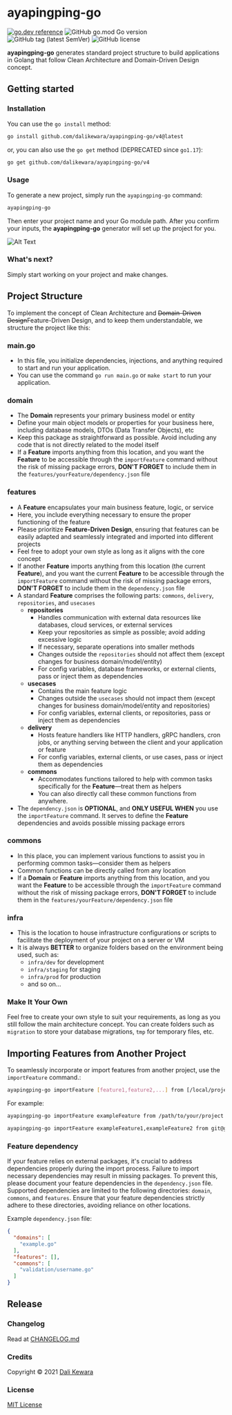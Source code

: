 # ayapingping-go

[![go.dev reference](https://img.shields.io/badge/go.dev-reference-007d9c?logo=go&logoColor=white&style=flat-square)](https://pkg.go.dev/github.com/dalikewara/ayapingping-go/v4)
![GitHub go.mod Go version](https://img.shields.io/github/go-mod/go-version/dalikewara/ayapingping-go)
![GitHub tag (latest SemVer)](https://img.shields.io/github/v/tag/dalikewara/ayapingping-go)
![GitHub license](https://img.shields.io/github/license/dalikewara/ayapingping-go)

**ayapingping-go** generates standard project structure to build applications in Golang that follow Clean
Architecture and Domain-Driven Design concept.

## Getting started

### Installation

You can use the `go install` method:

```bash
go install github.com/dalikewara/ayapingping-go/v4@latest
```

or, you can also use the `go get` method (DEPRECATED since `go1.17`):

```bash
go get github.com/dalikewara/ayapingping-go/v4
```

### Usage

To generate a new project, simply run the `ayapingping-go` command:

```bash
ayapingping-go
```

Then enter your project name and your Go module path. After you confirm your inputs, the **ayapingping-go** generator will set up the project for you.

![Alt Text](https://lh3.googleusercontent.com/pw/AM-JKLXHIY-P9tKx2cI0sgdLTxzvK5ErAwkToS-3to790cY4UDg2yullDtehGV2LEtYEDU-a1-xa9t_0vjTJJVri45aDNXN7BLxx-eAxOflZltzzrwF2bILJ9bHQWsCnXtCNDC8tMWZMk4tPtDP1iu9OYmD4=w600-h372-no)

### What's next?

Simply start working on your project and make changes.

## Project Structure

To implement the concept of Clean Architecture and ~~Domain-Driven Design~~Feature-Driven Design, and to keep them understandable, we structure the project like this:

### main.go

- In this file, you initialize dependencies, injections, and anything required to start and run your application.
- You can use the command `go run main.go` or `make start` to run your application.

### domain

- The **Domain** represents your primary business model or entity
- Define your main object models or properties for your business here, including database models, DTOs (Data Transfer Objects), etc
- Keep this package as straightforward as possible. Avoid including any code that is not directly related to the model itself
- If a **Feature** imports anything from this location, and you want the **Feature** to be accessible through the `importFeature` command
without the risk of missing package errors, **DON'T FORGET** to include them in the `features/yourFeature/dependency.json` file

### features

- A **Feature** encapsulates your main business feature, logic, or service
- Here, you include everything necessary to ensure the proper functioning of the feature
- Please prioritize **Feature-Driven Design**, ensuring that features can be easily adapted and seamlessly integrated and imported into different projects
- Feel free to adopt your own style as long as it aligns with the core concept
- If another **Feature** imports anything from this location (the current **Feature**), and you want the current **Feature** to be
  accessible through the `importFeature` command without the risk of missing package errors, **DON'T FORGET** to include them in the `dependency.json` file
- A standard **Feature** comprises the following parts: `commons`, `delivery`, `repositories`, and `usecases`
  - **repositories**
    - Handles communication with external data resources like databases, cloud services, or external services
    - Keep your repositories as simple as possible; avoid adding excessive logic
    - If necessary, separate operations into smaller methods
    - Changes outside the `repositories` should not affect them (except changes for business domain/model/entity)
    - For config variables, database frameworks, or external clients, pass or inject them as dependencies
  - **usecases**
    - Contains the main feature logic
    - Changes outside the `usecases` should not impact them (except changes for business domain/model/entity and repositories)
    - For config variables, external clients, or repositories, pass or inject them as dependencies
  - **delivery**
    - Hosts feature handlers like HTTP handlers, gRPC handlers, cron jobs, or anything serving between the client and your application or feature
    - For config variables, external clients, or use cases, pass or inject them as dependencies
  - **commons**
    - Accommodates functions tailored to help with common tasks specifically for the **Feature**—treat them as helpers
    - You can also directly call these common functions from anywhere.
- The `dependency.json` is **OPTIONAL**, and **ONLY USEFUL WHEN** you use the `importFeature` command. It serves to define
the **Feature** dependencies and avoids possible missing package errors

### commons

- In this place, you can implement various functions to assist you in performing common tasks—consider them as helpers
- Common functions can be directly called from any location
- If a **Domain** or **Feature** imports anything from this location, and you want the **Feature** to be accessible through
the `importFeature` command without the risk of missing package errors, **DON'T FORGET** to include them in the `features/yourFeature/dependency.json` file

### infra

- This is the location to house infrastructure configurations or scripts to facilitate the deployment of your project on a server or VM
- It is always **BETTER** to organize folders based on the environment being used, such as:
  - `infra/dev` for development
  - `infra/staging` for staging
  - `infra/prod` for production
  - and so on...

### Make It Your Own

Feel free to create your own style to suit your requirements, as long as you still follow the main architecture concept. 
You can create folders such as `migration` to store your database migrations, `tmp` for temporary files, etc.

## Importing Features from Another Project

To seamlessly incorporate or import features from another project, use the `importFeature` command.:

```bash
ayapingping-go importFeature [feature1,feature2,...] from [/local/project or https://example.com/user/project.git or git@example.com:user/project.git]
```

For example:

```bash
ayapingping-go importFeature exampleFeature from /path/to/your/project
```

```bash
ayapingping-go importFeature exampleFeature1,exampleFeature2 from git@github.com:username/project.git
```

### Feature dependency

If your feature relies on external packages, it's crucial to address dependencies properly during the import process. 
Failure to import necessary dependencies may result in missing packages. To prevent this, please document your feature 
dependencies in the `dependency.json` file. Supported dependencies are limited to the following directories: `domain`, `commons`, and `features`. 
Ensure that your feature dependencies strictly adhere to these directories, avoiding reliance on other locations.

Example `dependency.json` file:

```json
{
  "domains": [
    "example.go"
  ],
  "features": [],
  "commons": [
    "validation/username.go"
  ]
}
```

## Release

### Changelog

Read at [CHANGELOG.md](https://github.com/dalikewara/ayapingping-go/blob/master/CHANGELOG.md)

### Credits

Copyright &copy; 2021 [Dali Kewara](https://www.dalikewara.com)

### License

[MIT License](https://github.com/dalikewara/ayapingping-go/blob/master/LICENSE)
